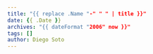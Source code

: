```yaml
---
title: "{{ replace .Name "-" " " | title }}"
date: {{ .Date }}
archives: "{{ dateFormat "2006" now }}"
tags: []
author: Diego Soto
---
```

